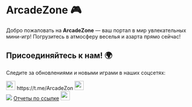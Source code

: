 # ArcadeZone 🎮
Добро пожаловать на **ArcadeZone** — ваш портал в мир увлекательных мини-игр! Погрузитесь в атмосферу веселья и азарта прямо сейчас!

## Присоединяйтесь к нам! 🌍

Следите за обновлениями и новыми играми в наших соцсетях:
<div>
   <img src="https://github.com/user-attachments/assets/0fe08685-8aed-44f1-a55c-a45683e559b1" width="25" height="25" margin-bottom="-3"> 
    https://t.me/ArcadeZon 
   <img src="https://github.com/user-attachments/assets/0fe08685-8aed-44f1-a55c-a45683e559b1" width="25" height="25" margin-bottom="-3"> 
   <div></div>
   <img src="https://github.com/user-attachments/assets/1f8f95fb-078c-48d4-9df4-df14bafa86be" >
   <a href="https://disk.yandex.ru/d/17h-upJd69Q55A">Отчеты по ссылке</a>
   <img src="https://github.com/user-attachments/assets/1f8f95fb-078c-48d4-9df4-df14bafa86be" width="25" height="25" >
</div>
